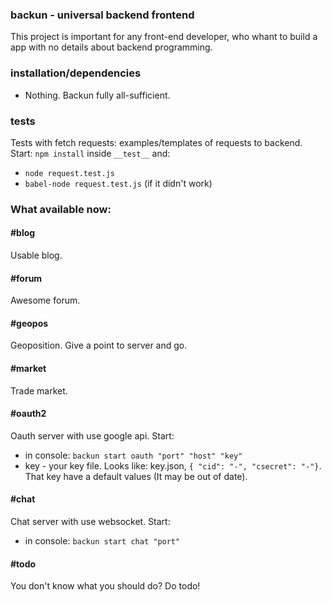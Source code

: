 ### backun - universal backend frontend

This project is important for any front-end developer, who whant to build a app with no details about backend programming.

### installation/dependencies
  * Nothing. Backun fully all-sufficient.

### tests
  Tests with fetch requests: examples/templates of requests to backend. Start: `npm install` inside `__test__` and:
  * `node request.test.js`
  * `babel-node request.test.js` (if it didn't work)

### What available now:

#### #blog
  Usable blog.
  
#### #forum
  Awesome forum.
  
#### #geopos
  Geoposition. Give a point to server and go.
  
#### #market
  Trade market.

#### #oauth2
  Oauth server with use google api. Start:
  * in console: `backun start oauth "port" "host" "key"`
  * key - your key file. Looks like: key.json, `{ "cid": "-", "csecret": "-"}`. That key have a default values (It may be out of date).
  
#### #chat
  Chat server with use websocket. Start:
  * in console: `backun start chat "port"`
  
#### #todo
  You don't know what you should do? Do todo!
  

  
